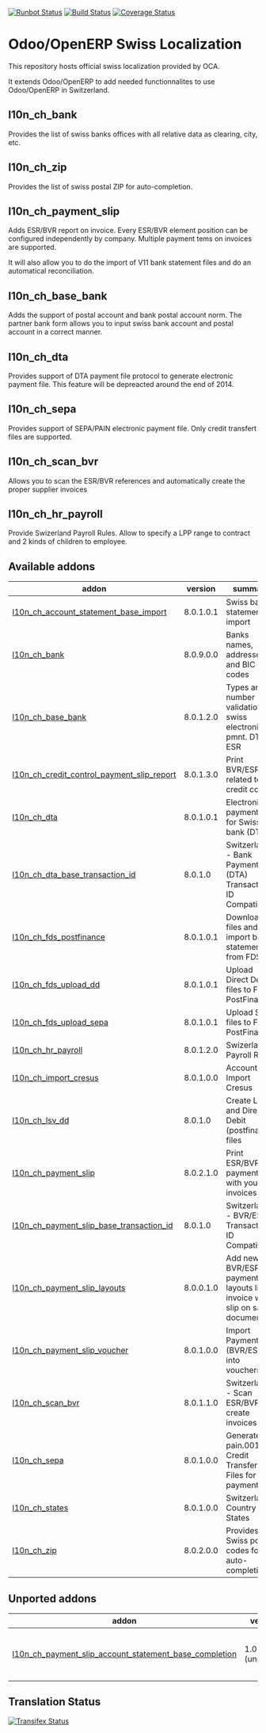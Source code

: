 [![Runbot Status](https://runbot.odoo-community.org/runbot/badge/flat/125/8.0.svg)](https://runbot.odoo-community.org/runbot/repo/github-com-oca-l10n-switzerland-125)
[![Build Status](https://travis-ci.org/OCA/l10n-switzerland.svg?branch=8.0)](https://travis-ci.org/OCA/l10n-switzerland)
[![Coverage Status](https://coveralls.io/repos/OCA/l10n-switzerland/badge.svg?branch=8.0)](https://coveralls.io/r/OCA/l10n-switzerland?branch=7.0)


Odoo/OpenERP Swiss Localization
===============================

This repository hosts official swiss localization provided by OCA.

It extends Odoo/OpenERP to add needed functionnalites to use Odoo/OpenERP in Switzerland.


l10n_ch_bank
------------

Provides the list of swiss banks offices with all relative data as clearing, city, etc.


l10n_ch_zip
-----------

Provides the list of swiss postal ZIP for auto-completion.


l10n_ch_payment_slip
--------------------

Adds ESR/BVR report on invoice. Every ESR/BVR element position can be configured independently by company.
Multiple payment tems on invoices are supported.

It will also allow you to do the import of V11 bank statement files and do an automatical reconciliation.


l10n_ch_base_bank
-----------------

Adds the support of postal account and bank postal account norm.
The partner bank form allows you to input swiss bank account and postal account in a correct manner.


l10n_ch_dta
-----------

Provides support of DTA payment file protocol to generate electronic payment file.
This feature will be depreacted around the end of 2014.


l10n_ch_sepa
------------

Provides support of SEPA/PAIN electronic payment file.
Only credit transfert files are supported.


l10n_ch_scan_bvr
----------------

Allows you to scan the ESR/BVR references and automatically create the proper supplier invoices

l10n_ch_hr_payroll
------------------

Provide Swizerland Payroll Rules.
Allow to specify a LPP range to contract and 2 kinds of children to employee.

[//]: # (addons)
Available addons
----------------
addon | version | summary
--- | --- | ---
[l10n_ch_account_statement_base_import](l10n_ch_account_statement_base_import/) | 8.0.1.0.1 | Swiss bank statements import
[l10n_ch_bank](l10n_ch_bank/) | 8.0.9.0.0 | Banks names, addresses and BIC codes
[l10n_ch_base_bank](l10n_ch_base_bank/) | 8.0.1.2.0 | Types and number validation for swiss electronic pmnt. DTA, ESR
[l10n_ch_credit_control_payment_slip_report](l10n_ch_credit_control_payment_slip_report/) | 8.0.1.3.0 | Print BVR/ESR slip related to credit control
[l10n_ch_dta](l10n_ch_dta/) | 8.0.1.0.1 | Electronic payment file for Swiss bank (DTA)
[l10n_ch_dta_base_transaction_id](l10n_ch_dta_base_transaction_id/) | 8.0.1.0 | Switzerland - Bank Payment File (DTA) Transaction ID Compatibility
[l10n_ch_fds_postfinance](l10n_ch_fds_postfinance/) | 8.0.1.0.1 | Download files and import bank statements from FDS
[l10n_ch_fds_upload_dd](l10n_ch_fds_upload_dd/) | 8.0.1.0.1 | Upload Direct Debit files to FDS PostFinance
[l10n_ch_fds_upload_sepa](l10n_ch_fds_upload_sepa/) | 8.0.1.0.1 | Upload SEPA files to FDS PostFinance
[l10n_ch_hr_payroll](l10n_ch_hr_payroll/) | 8.0.1.2.0 | Swizerland Payroll Rules
[l10n_ch_import_cresus](l10n_ch_import_cresus/) | 8.0.1.0.0 | Account Import Cresus
[l10n_ch_lsv_dd](l10n_ch_lsv_dd/) | 8.0.1.0 | Create LSV and Direct Debit (postfinance) files
[l10n_ch_payment_slip](l10n_ch_payment_slip/) | 8.0.2.1.0 | Print ESR/BVR payment slip with your invoices
[l10n_ch_payment_slip_base_transaction_id](l10n_ch_payment_slip_base_transaction_id/) | 8.0.1.0 | Switzerland - BVR/ESR Transaction ID Compatibility
[l10n_ch_payment_slip_layouts](l10n_ch_payment_slip_layouts/) | 8.0.0.1.0 | Add new BVR/ESR payment slip layouts like invoice with slip on same document
[l10n_ch_payment_slip_voucher](l10n_ch_payment_slip_voucher/) | 8.0.1.0.0 | Import Payment Slip (BVR/ESR) into vouchers
[l10n_ch_scan_bvr](l10n_ch_scan_bvr/) | 8.0.1.1.0 | Switzerland - Scan ESR/BVR to create invoices
[l10n_ch_sepa](l10n_ch_sepa/) | 8.0.1.0.0 | Generate pain.001 Credit Transfert Files for your payments
[l10n_ch_states](l10n_ch_states/) | 8.0.1.0.0 | Switzerland Country States
[l10n_ch_zip](l10n_ch_zip/) | 8.0.2.0.0 | Provides all Swiss postal codes for auto-completion

Unported addons
---------------
addon | version | summary
--- | --- | ---
[l10n_ch_payment_slip_account_statement_base_completion](l10n_ch_payment_slip_account_statement_base_completion/) | 1.0 (unported) | Switzerland - BVR/ESR Bank statement Completion

[//]: # (end addons)

Translation Status
------------------
[![Transifex Status](https://www.transifex.com/projects/p/OCA-l10n-switzerland-8-0/chart/image_png)](https://www.transifex.com/projects/p/OCA-l10n-switzerland-8-0)
